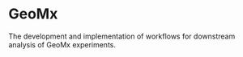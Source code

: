 # GeoMx
The development and implementation of workflows for downstream analysis of GeoMx experiments.
